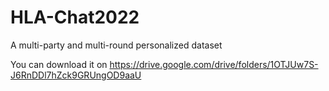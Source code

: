 # HLA-Chat2022
A multi-party and multi-round personalized  dataset

You can download it on https://drive.google.com/drive/folders/1OTJUw7S-J6RnDDl7hZck9GRUngOD9aaU
